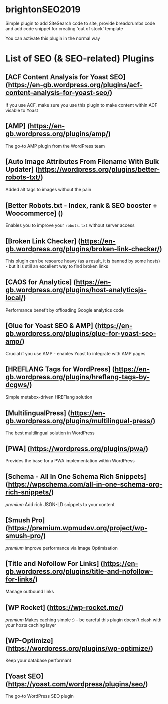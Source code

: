 # brightonSEO2019
Simple plugin to add SiteSearch code to site, provide breadcrumbs code and add code snippet for creating 'out of stock' template

You can activate this plugin in the normal way

# List of SEO (& SEO-related) Plugins

## [ACF Content Analysis for Yoast SEO] (https://en-gb.wordpress.org/plugins/acf-content-analysis-for-yoast-seo/)
If you use ACF, make sure you use this plugin to make content within ACF visable to Yoast

## [AMP] (https://en-gb.wordpress.org/plugins/amp/)
The go-to AMP plugin from the WordPress team

## [Auto Image Attributes From Filename With Bulk Updater] (https://wordpress.org/plugins/better-robots-txt/)
Added alt tags to images without the pain

## [Better Robots.txt - Index, rank & SEO booster + Woocommerce] ()
Enables you to improve your `robots.txt` without server access

## [Broken Link Checker] (https://en-gb.wordpress.org/plugins/broken-link-checker/)
This plugin can be resource heavy (as a result, it is banned by some hosts) - but it is still an excellent way to find broken links

## [CAOS for Analytics] (https://en-gb.wordpress.org/plugins/host-analyticsjs-local/)
Performance benefit by offloading Google analytics code

## [Glue for Yoast SEO & AMP] (https://en-gb.wordpress.org/plugins/glue-for-yoast-seo-amp/)
Crucial if you use AMP - enables Yoast to integrate with AMP pages

## [HREFLANG Tags for WordPress] (https://en-gb.wordpress.org/plugins/hreflang-tags-by-dcgws/)
Simple metabox-driven HREFlang solution

## [MultilingualPress] (https://en-gb.wordpress.org/plugins/multilingual-press/)
The best multilingual solution in WordPress

## [PWA] (https://wordpress.org/plugins/pwa/)
Provides the base for a PWA implementation within WordPress

## [Schema - All In One Schema Rich Snippets] (https://wpschema.com/all-in-one-schema-org-rich-snippets/)
_premium_ Add rich JSON-LD snippets to your content

## [Smush Pro] (https://premium.wpmudev.org/project/wp-smush-pro/)
_premium_ improve performance via Image Optimisation

## [Title and Nofollow For Links] (https://en-gb.wordpress.org/plugins/title-and-nofollow-for-links/)
Manage outbound links

## [WP Rocket] (https://wp-rocket.me/)
_premium_ Makes caching simple :) - be careful this plugin doesn't clash with your hosts caching layer

## [WP-Optimize] (https://wordpress.org/plugins/wp-optimize/)
Keep your database performant

## [Yoast SEO] (https://yoast.com/wordpress/plugins/seo/)
The go-to WordPress SEO plugin
